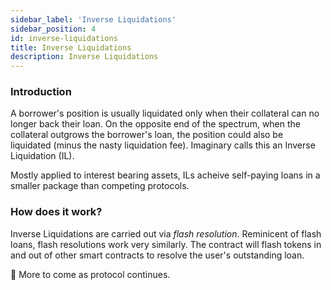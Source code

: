 ```yaml
---
sidebar_label: 'Inverse Liquidations'
sidebar_position: 4
id: inverse-liquidations
title: Inverse Liquidations
description: Inverse Liquidations
---
```


### Introduction

A borrower's position is usually liquidated only when their collateral can no longer back their loan. On the opposite end of the spectrum, when the collateral outgrows the borrower's loan, the position could also be liquidated (minus the nasty liquidation fee). Imaginary calls this an Inverse Liquidation (IL). 

Mostly applied to interest bearing assets, ILs acheive self-paying loans in a smaller package than competing protocols.

### How does it work?

Inverse Liquidations are carried out via *flash resolution*. Reminicent of flash loans, flash resolutions work very similarly. The contract will flash tokens in and out of other smart contracts to resolve the user's outstanding loan.

🚧 More to come as protocol continues.